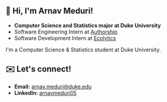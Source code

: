 ## 👋 Hi, I'm Arnav Meduri!
- **Computer Science and Statistics major at Duke University**
- Software Engineering Intern at [Authorship](https://authorship.com)  
- Software Development Intern at [Ecolytics](https://www.ecolytics.io)


I'm a Computer Science & Statistics student at Duke University.

## ✉️ Let's connect!
- **Email:** [arnav.meduri@duke.edu](mailto:arnav.meduri@duke.edu)  
- **LinkedIn:** [arnavmeduri05](https://www.linkedin.com/in/arnavmeduri05/)
